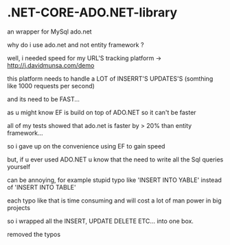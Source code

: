 # .NET-CORE-ADO.NET-library

an wrapper for MySql ado.net

why do i use ado.net and not entity framework ?

well, i needed speed for my URL'S tracking platform -> http://j.davidmunsa.com/demo

this platform needs to handle a LOT of INSERRT'S UPDATES'S (somthing like 1000 requests per second)

and its need to be FAST...

as u might know EF is build on top of ADO.NET so it can't be faster

all of my tests showed that ado.net is faster by > 20% than entity framework...

so i gave up on the convenience using EF to gain speed


but, if u ever used ADO.NET u know that the need to write all the Sql queries yourself

can be annoying, for example stupid typo like 'INSERT INTO YABLE' instead of 'INSERT INTO TABLE'

each typo like that is time consuming and will cost a lot of man power in big projects

so i wrapped all the INSERT, UPDATE DELETE ETC... into one box.

removed the typos 

